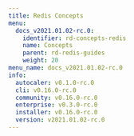 ```yaml
---
title: Redis Concepts
menu:
  docs_v2021.01.02-rc.0:
    identifier: rd-concepts-redis
    name: Concepts
    parent: rd-redis-guides
    weight: 20
menu_name: docs_v2021.01.02-rc.0
info:
  autocaler: v0.1.0-rc.0
  cli: v0.16.0-rc.0
  community: v0.16.0-rc.0
  enterprise: v0.3.0-rc.0
  installer: v0.16.0-rc.0
  version: v2021.01.02-rc.0
---
```


